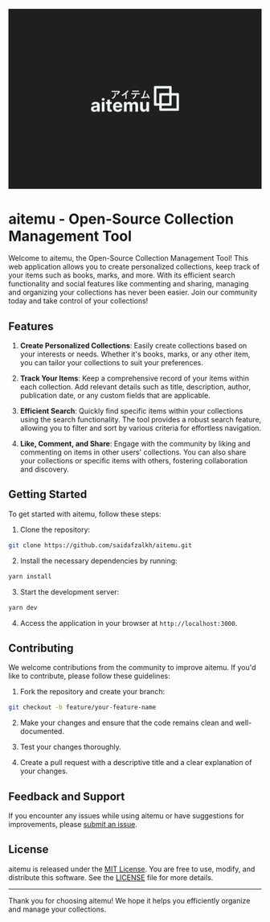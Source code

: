 ![Thumbnail](thumb.jpg)

# aitemu - Open-Source Collection Management Tool

Welcome to aitemu, the Open-Source Collection Management Tool! This web application allows you to create personalized collections, keep track of your items such as books, marks, and more. With its efficient search functionality and social features like commenting and sharing, managing and organizing your collections has never been easier. Join our community today and take control of your collections!

## Features

1. **Create Personalized Collections**: Easily create collections based on your interests or needs. Whether it's books, marks, or any other item, you can tailor your collections to suit your preferences.

2. **Track Your Items**: Keep a comprehensive record of your items within each collection. Add relevant details such as title, description, author, publication date, or any custom fields that are applicable.

3. **Efficient Search**: Quickly find specific items within your collections using the search functionality. The tool provides a robust search feature, allowing you to filter and sort by various criteria for effortless navigation.

4. **Like, Comment, and Share**: Engage with the community by liking and commenting on items in other users' collections. You can also share your collections or specific items with others, fostering collaboration and discovery.

## Getting Started

To get started with aitemu, follow these steps:

1. Clone the repository:
   
```bash
git clone https://github.com/saidafzalkh/aitemu.git
```

2. Install the necessary dependencies by running:

```bash
yarn install
```


3. Start the development server:

```bash
yarn dev
```


4. Access the application in your browser at `http://localhost:3000`.

## Contributing

We welcome contributions from the community to improve aitemu. If you'd like to contribute, please follow these guidelines:

1. Fork the repository and create your branch:

```bash
git checkout -b feature/your-feature-name
```


2. Make your changes and ensure that the code remains clean and well-documented.

3. Test your changes thoroughly.

4. Create a pull request with a descriptive title and a clear explanation of your changes.

## Feedback and Support

If you encounter any issues while using aitemu or have suggestions for improvements, please [submit an issue](https://github.com/saidafzalkh/aitemu/issues).

## License

aitemu is released under the [MIT License](LICENSE). You are free to use, modify, and distribute this software. See the [LICENSE](LICENSE) file for more details.

---

Thank you for choosing aitemu! We hope it helps you efficiently organize and manage your collections.
